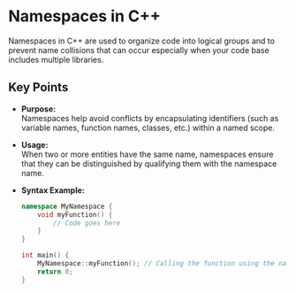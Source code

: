 # Namespaces in C++

Namespaces in C++ are used to organize code into logical groups and to prevent name collisions that can occur especially when your code base includes multiple libraries.

## Key Points

- **Purpose:**  
  Namespaces help avoid conflicts by encapsulating identifiers (such as variable names, function names, classes, etc.) within a named scope.

- **Usage:**  
  When two or more entities have the same name, namespaces ensure that they can be distinguished by qualifying them with the namespace name.

- **Syntax Example:**
  ```cpp
  namespace MyNamespace {
      void myFunction() {
          // Code goes here
      }
  }

  int main() {
      MyNamespace::myFunction(); // Calling the function using the namespace qualifier
      return 0;
  }